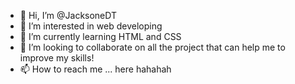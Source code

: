 - 👋 Hi, I’m @JacksoneDT
- 👀 I’m interested in web developing 
- 🌱 I’m currently learning HTML and CSS
- 💞️ I’m looking to collaborate on all the project that can help me to improve my skills!
- 📫 How to reach me ... here hahahah

<!---
JacksoneDT/JacksoneDT is a ✨ special ✨ repository because its `README.md` (this file) appears on your GitHub profile.
You can click the Preview link to take a look at your changes.
--->

